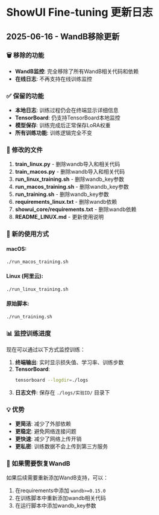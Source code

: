 # ShowUI Fine-tuning 更新日志

## 2025-06-16 - WandB移除更新

### 🗑️ 移除的功能
- **WandB监控**: 完全移除了所有WandB相关代码和依赖
- **在线日志**: 不再支持在线训练监控

### ✅ 保留的功能
- **本地日志**: 训练过程仍会在终端显示详细信息
- **TensorBoard**: 仍支持TensorBoard本地监控
- **模型保存**: 训练完成后正常保存LoRA权重
- **所有训练功能**: 训练逻辑完全不变

### 📝 修改的文件
1. **train_linux.py** - 删除wandb导入和相关代码
2. **train_macos.py** - 删除wandb导入和相关代码
3. **run_linux_training.sh** - 删除wandb_key参数
4. **run_macos_training.sh** - 删除wandb_key参数
5. **run_training.sh** - 删除wandb_key参数
6. **requirements_linux.txt** - 删除wandb依赖
7. **showui_core/requirements.txt** - 删除wandb依赖
8. **README_LINUX.md** - 更新使用说明

### 🚀 新的使用方式

#### macOS:
```bash
./run_macos_training.sh
```

#### Linux (阿里云):
```bash
./run_linux_training.sh
```

#### 原始脚本:
```bash
./run_training.sh
```

### 📊 监控训练进度

现在可以通过以下方式监控训练：

1. **终端输出**: 实时显示损失值、学习率、训练步数
2. **TensorBoard**: 
   ```bash
   tensorboard --logdir=./logs
   ```
3. **日志文件**: 保存在 `./logs/实验ID/` 目录下

### 💡 优势
- **更简洁**: 减少了外部依赖
- **更稳定**: 避免网络连接问题
- **更快速**: 减少了网络上传开销
- **更私密**: 训练数据不会上传到第三方服务

### 🔄 如果需要恢复WandB
如果后续需要重新添加WandB支持，可以：
1. 在requirements中添加 `wandb>=0.15.0`
2. 在训练脚本中重新添加wandb相关代码
3. 在运行脚本中添加wandb_key参数
